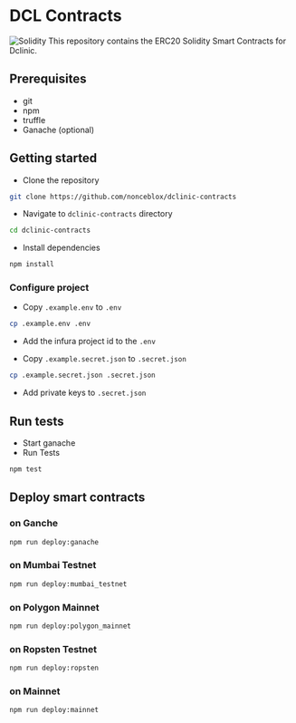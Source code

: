 # DCL Contracts
<img alt="Solidity" src="https://img.shields.io/badge/Solidity-e6e6e6?style=for-the-badge&logo=solidity&logoColor=black"/>
This repository contains the ERC20 Solidity Smart Contracts for Dclinic.

## Prerequisites
- git
- npm
- truffle
- Ganache (optional)

## Getting started
- Clone the repository
```sh
git clone https://github.com/nonceblox/dclinic-contracts
```
- Navigate to `dclinic-contracts` directory
```sh
cd dclinic-contracts
```
- Install dependencies
```sh
npm install
```

### Configure project
- Copy `.example.env` to `.env`
```sh
cp .example.env .env
```
- Add the infura project id to the `.env`

- Copy `.example.secret.json` to `.secret.json`
```sh
cp .example.secret.json .secret.json
```
- Add private keys to `.secret.json` 

## Run tests
- Start ganache
- Run Tests
```sh
npm test
```

## Deploy smart contracts

### on Ganche
```sh
npm run deploy:ganache
```

### on Mumbai Testnet
```sh
npm run deploy:mumbai_testnet
```

### on Polygon Mainnet
```sh
npm run deploy:polygon_mainnet
```

### on Ropsten Testnet
```sh
npm run deploy:ropsten
```

### on Mainnet
```sh
npm run deploy:mainnet
```
